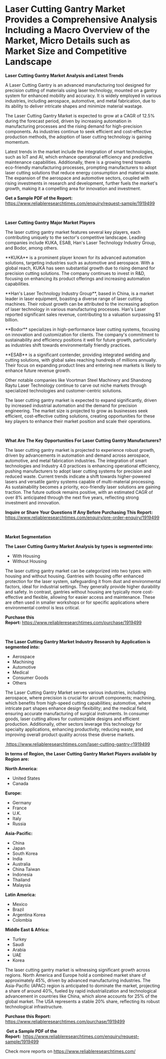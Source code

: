 <p><h1>Laser Cutting Gantry Market Provides a Comprehensive Analysis Including a Macro Overview of the Market, Micro Details such as Market Size and Competitive Landscape</h1></p><p><strong>Laser Cutting Gantry Market Analysis and Latest Trends</strong></p>
<p><p>A Laser Cutting Gantry is an advanced manufacturing tool designed for precision cutting of materials using laser technology, mounted on a gantry system for enhanced mobility and accuracy. It is widely employed in various industries, including aerospace, automotive, and metal fabrication, due to its ability to deliver intricate shapes and minimize material wastage.</p><p>The Laser Cutting Gantry Market is expected to grow at a CAGR of 12.5% during the forecast period, driven by increasing automation in manufacturing processes and the rising demand for high-precision components. As industries continue to seek efficient and cost-effective production methods, the adoption of laser cutting technology is gaining momentum. </p><p>Latest trends in the market include the integration of smart technologies, such as IoT and AI, which enhance operational efficiency and predictive maintenance capabilities. Additionally, there is a growing trend towards eco-friendly manufacturing processes, prompting manufacturers to adopt laser cutting solutions that reduce energy consumption and material waste. The expansion of the aerospace and automotive sectors, coupled with rising investments in research and development, further fuels the market's growth, making it a compelling area for innovation and investment.</p></p>
<p><strong>Get a Sample PDF of the Report:&nbsp;</strong> <a href="https://www.reliableresearchtimes.com/enquiry/request-sample/1919499?utm_campaign=2006&utm_medium=2&utm_source=Github&utm_content=ia&utm_term=01032025&utm_id=laser-cutting-gantry">https://www.reliableresearchtimes.com/enquiry/request-sample/1919499</a></p>
<p>&nbsp;</p>
<p><strong>Laser Cutting Gantry Major Market Players</strong></p>
<p><p>The laser cutting gantry market features several key players, each contributing uniquely to the sector's competitive landscape. Leading companies include KUKA, ESAB, Han's Laser Technology Industry Group, and Bodor, among others.</p><p>**KUKA** is a prominent player known for its advanced automation solutions, targeting industries such as automotive and aerospace. With a global reach, KUKA has seen substantial growth due to rising demand for precision cutting solutions. The company continues to invest in R&D, focusing on enhancing its product offerings and increasing automation capabilities.</p><p>**Han's Laser Technology Industry Group**, based in China, is a market leader in laser equipment, boasting a diverse range of laser cutting machines. Their robust growth can be attributed to the increasing adoption of laser technology in various manufacturing processes. Han's Laser reported significant sales revenue, contributing to a valuation surpassing $1 billion.</p><p>**Bodor** specializes in high-performance laser cutting systems, focusing on innovation and customization for clients. The company's commitment to sustainability and efficiency positions it well for future growth, particularly as industries shift towards environmentally friendly practices. </p><p>**ESAB** is a significant contender, providing integrated welding and cutting solutions, with global sales reaching hundreds of millions annually. Their focus on expanding product lines and entering new markets is likely to enhance future revenue growth.</p><p>Other notable companies like Voortman Steel Machinery and Shandong Raytu Laser Technology continue to carve out niche markets through specialized technologies and customer-centric solutions.</p><p>The laser cutting gantry market is expected to expand significantly, driven by increased industrial automation and the demand for precision engineering. The market size is projected to grow as businesses seek efficient, cost-effective cutting solutions, creating opportunities for these key players to enhance their market position and scale their operations.</p></p>
<p>&nbsp;</p>
<p><strong>What Are The Key Opportunities For Laser Cutting Gantry Manufacturers?</strong></p>
<p><p>The laser cutting gantry market is projected to experience robust growth, driven by advancements in automation and demand across aerospace, automotive, and metal fabrication industries. The integration of smart technologies and Industry 4.0 practices is enhancing operational efficiency, pushing manufacturers to adopt laser cutting systems for precision and reduced waste. Current trends indicate a shift towards higher-powered lasers and versatile gantry systems capable of multi-material processing. As sustainability becomes a priority, eco-friendly laser solutions are gaining traction. The future outlook remains positive, with an estimated CAGR of over 8% anticipated through the next five years, reflecting strong investment and innovation.</p></p>
<p><strong>Inquire or Share Your Questions If Any Before Purchasing This Report:</strong> <a href="https://www.reliableresearchtimes.com/enquiry/pre-order-enquiry/1919499?utm_campaign=2006&utm_medium=2&utm_source=Github&utm_content=ia&utm_term=01032025&utm_id=laser-cutting-gantry">https://www.reliableresearchtimes.com/enquiry/pre-order-enquiry/1919499</a></p>
<p>&nbsp;</p>
<p><strong>Market Segmentation</strong></p>
<p><strong>The Laser Cutting Gantry Market Analysis by types is segmented into:</strong></p>
<p><ul><li>With Housing</li><li>Without Housing</li></ul></p>
<p><p>The laser cutting gantry market can be categorized into two types: with housing and without housing. Gantries with housing offer enhanced protection for the laser system, safeguarding it from dust and environmental factors, ideal for industrial settings. They generally provide higher durability and safety. In contrast, gantries without housing are typically more cost-effective and flexible, allowing for easier access and maintenance. These are often used in smaller workshops or for specific applications where environmental control is less critical.</p></p>
<p><strong>Purchase this Report:&nbsp;</strong><a href="https://www.reliableresearchtimes.com/purchase/1919499?utm_campaign=2006&utm_medium=2&utm_source=Github&utm_content=ia&utm_term=01032025&utm_id=laser-cutting-gantry">https://www.reliableresearchtimes.com/purchase/1919499</a></p>
<p>&nbsp;</p>
<p><strong>The Laser Cutting Gantry Market Industry Research by Application is segmented into:</strong></p>
<p><ul><li>Aerospace</li><li>Machining</li><li>Automotive</li><li>Medical</li><li>Consumer Goods</li><li>Others</li></ul></p>
<p><p>The Laser Cutting Gantry Market serves various industries, including aerospace, where precision is crucial for aircraft components; machining, which benefits from high-speed cutting capabilities; automotive, where intricate part shapes enhance design flexibility; and the medical field, ensuring accurate manufacturing of surgical instruments. In consumer goods, laser cutting allows for customizable designs and efficient production. Additionally, other sectors leverage this technology for specialty applications, enhancing productivity, reducing waste, and improving overall product quality across these diverse markets.</p></p>
<p><a href="https://www.reliableresearchtimes.com/laser-cutting-gantry-r1919499?utm_campaign=2006&utm_medium=2&utm_source=Github&utm_content=ia&utm_term=01032025&utm_id=laser-cutting-gantry">&nbsp;https://www.reliableresearchtimes.com/laser-cutting-gantry-r1919499</a></p>
<p><strong>In terms of Region, the Laser Cutting Gantry Market Players available by Region are:</strong></p>
<p>
    <p> <strong> North America: </strong>
        <ul>
            <li>United States</li>
            <li>Canada</li>
        </ul>
        </p> 
    <p> <strong> Europe: </strong>
        <ul>
            <li>Germany</li>
            <li>France</li>
            <li>U.K.</li>
            <li>Italy</li>
            <li>Russia</li>
        </ul>
        </p> 
    <p> <strong> Asia-Pacific: </strong>
        <ul>
            <li>China</li>
            <li>Japan</li>
            <li>South Korea</li>
            <li>India</li>
            <li>Australia</li>
            <li>China Taiwan</li>
            <li>Indonesia</li>
            <li>Thailand</li>
            <li>Malaysia</li>
        </ul>
        </p> 
    <p> <strong> Latin America: </strong>
        <ul>
            <li>Mexico</li>
            <li>Brazil</li>
            <li>Argentina Korea</li>
            <li>Colombia</li>
        </ul>
        </p> 
    <p> <strong> Middle East & Africa: </strong>
        <ul>
            <li>Turkey</li>
            <li>Saudi</li>
            <li>Arabia</li>
            <li>UAE</li>
            <li>Korea</li>
        </ul>
    </p>
    </p>
<p><p>The laser cutting gantry market is witnessing significant growth across regions. North America and Europe hold a combined market share of approximately 45%, driven by advanced manufacturing industries. The Asia-Pacific (APAC) region is anticipated to dominate the market, projecting a share of around 40%, fueled by rapid industrialization and technological advancement in countries like China, which alone accounts for 25% of the global market. The USA represents a stable 20% share, reflecting its robust technological infrastructure.</p></p>
<p><strong>Purchase this Report: </strong><a href="https://www.reliableresearchtimes.com/purchase/1919499?utm_campaign=2006&utm_medium=2&utm_source=Github&utm_content=ia&utm_term=01032025&utm_id=laser-cutting-gantry">https://www.reliableresearchtimes.com/purchase/1919499</a></p>
<p>&nbsp;<strong>Get a Sample PDF of the Report:&nbsp;&nbsp;</strong><a href="https://www.reliableresearchtimes.com/enquiry/request-sample/1919499?utm_campaign=2006&utm_medium=2&utm_source=Github&utm_content=ia&utm_term=01032025&utm_id=laser-cutting-gantry">https://www.reliableresearchtimes.com/enquiry/request-sample/1919499</a></p>
<p><strong></strong></p>
<p>Check more reports on <a href="https://www.reliableresearchtimes.com/?utm_campaign=2006&utm_medium=2&utm_source=Github&utm_content=ia&utm_term=01032025&utm_id=laser-cutting-gantry">https://www.reliableresearchtimes.com/</a></p>